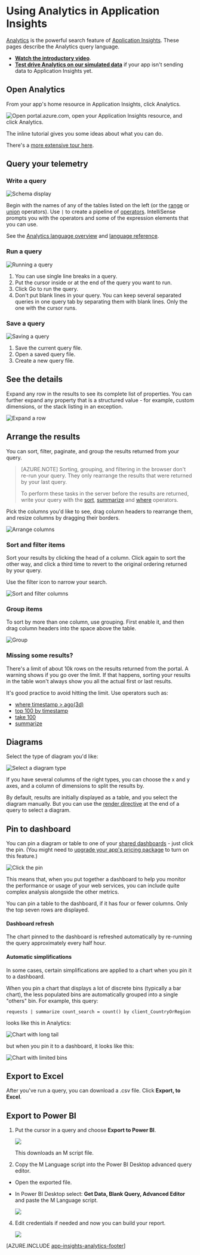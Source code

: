 <properties 
	pageTitle="Using Analytics - the powerful search tool of Application Insights | Microsoft Azure" 
	description="Using the Analytics, the powerful diagnostic search tool of Application Insights. " 
	services="application-insights" 
    documentationCenter=""
	authors="danhadari" 
	manager="douge"/>

<tags 
	ms.service="application-insights" 
	ms.workload="tbd" 
	ms.tgt_pltfrm="ibiza" 
	ms.devlang="na" 
	ms.topic="article" 
	ms.date="10/03/2016" 
	ms.author="danha"/>


# Using Analytics in Application Insights


[Analytics](app-insights-analytics.md) is the powerful search feature of 
[Application Insights](app-insights-overview.md). These pages describe the
 Analytics query language.

* **[Watch the introductory video](https://applicationanalytics-media.azureedge.net/home_page_video.mp4)**.
* **[Test drive Analytics on our simulated data](https://analytics.applicationinsights.io/demo)** if your app isn't sending data to Application Insights yet.

## Open Analytics

From your app's home resource in Application Insights, click Analytics.

![Open portal.azure.com, open your Application Insights resource, and click Analytics.](./media/app-insights-analytics-using/001.png)

The inline tutorial gives you some ideas about what you can do.

There's a [more extensive tour here](app-insights-analytics-tour.md).

## Query your telemetry

### Write a query

![Schema display](./media/app-insights-analytics-using/150.png)

Begin with the names of any of the tables listed on the left (or the [range](app-insights-analytics-reference.md#range-operator) or [union](app-insights-analytics-reference.md#union-operator) operators). Use `|` to create a pipeline of [operators](app-insights-analytics-reference.md#queries-and-operators). IntelliSense prompts you with the operators and some of the expression elements that you can use.

See the [Analytics language overview](app-insights-analytics-tour.md) and [language reference](app-insights-analytics-reference.md).

### Run a query

![Running a query](./media/app-insights-analytics-using/130.png)

1. You can use single line breaks in a query.
2. Put the cursor inside or at the end of the query you want to run.
3. Click Go to run the query.
4. Don't put blank lines in your query. You can keep several separated queries in one query tab by separating them with blank lines. Only the one with the cursor runs.

### Save a query

![Saving a query](./media/app-insights-analytics-using/140.png)

1. Save the current query file.
2. Open a saved query file.
3. Create a new query file.


## See the details

Expand any row in the results to see its complete list of properties. You can further expand any property that is a structured value - for example, custom dimensions, or the stack listing in an exception.

![Expand a row](./media/app-insights-analytics-using/070.png)

 

## Arrange the results

You can sort, filter, paginate, and group the results returned from your query.

> [AZURE.NOTE] Sorting, grouping, and filtering in the browser don't re-run your query. They only rearrange the results that were returned by your last query. 
> 
> To perform these tasks in the server before the results are returned, write your query with the [sort](app-insights-analytics-reference.md#sort-operator), [summarize](app-insights-analytics-reference.md#summarize-operator) and [where](app-insights-analytics-reference.md#where-operator) operators.

Pick the columns you'd like to see, drag column headers to rearrange them, and resize columns by dragging their borders.

![Arrange columns](./media/app-insights-analytics-using/030.png)

### Sort and filter items

Sort your results by clicking the head of a column. Click again to sort the other way, and click a third time to revert to the original ordering returned by your query.

Use the filter icon to narrow your search.

![Sort and filter columns](./media/app-insights-analytics-using/040.png)



### Group items

To sort by more than one column, use grouping. First enable it, and then drag column headers into the space above the table.

![Group](./media/app-insights-analytics-using/060.png)



### Missing some results?

There's a limit of about 10k rows on the results returned from the portal. A warning shows if you go over the limit. If that happens, sorting your results in the table won't always show you all the actual first or last results. 

It's good practice to avoid hitting the limit. Use operators such as:

* [where timestamp > ago(3d)](app-insights-analytics-reference.md#where-operator)
* [top 100 by timestamp](app-insights-analytics-reference.md#top-operator) 
* [take 100](app-insights-analytics-reference.md#take-operator)
* [summarize ](app-insights-analytics-reference.md#summarize-operator) 



## Diagrams

Select the type of diagram you'd like:

![Select a diagram type](./media/app-insights-analytics-using/230.png)

If you have several columns of the right types, you can choose the x and y axes, and a column of dimensions to split the results by.

By default, results are initially displayed as a table, and you select the diagram manually. But you can use the [render directive](app-insights-analytics-reference.md#render-directive) at the end of a query to select a diagram.

## Pin to dashboard

You can pin a diagram or table to one of your [shared dashboards](app-insights-dashboards.md) - just click the pin. (You might need to [upgrade your app's pricing package](app-insights-pricing.md) to turn on this feature.) 

![Click the pin](./media/app-insights-analytics-using/pin-01.png)

This means that, when you put together a dashboard to help you monitor the performance or usage of your web services, you can include quite complex analysis alongside the other metrics. 

You can pin a table to the dashboard, if it has four or fewer columns. Only the top seven rows are displayed.


#### Dashboard refresh

The chart pinned to the dashboard is refreshed automatically by re-running the query approximately every half hour.

#### Automatic simplifications

In some cases, certain simplifications are applied to a chart when you pin it to a dashboard.

When you pin a chart that displays a lot of discrete bins (typically a bar chart), the less populated bins are automatically grouped into a single "others" bin. For example, this query:

    requests | summarize count_search = count() by client_CountryOrRegion

looks like this in Analytics:


![Chart with long tail](./media/app-insights-analytics-using/pin-07.png)

but when you pin it to a dashboard, it looks like this:


![Chart with limited bins](./media/app-insights-analytics-using/pin-08.png)




## Export to Excel

After you've run a query, you can download a .csv file. Click **Export, to Excel**.

## Export to Power BI

1. Put the cursor in a query and choose **Export to Power BI**.

    ![](./media/app-insights-analytics-using/240.png)

    This downloads an M script file.

3. Copy the M Language script into the Power BI Desktop advanced query editor.
 * Open the exported file.
 * In Power BI Desktop select: **Get Data, Blank Query, Advanced Editor** and paste the M Language script.

    ![](./media/app-insights-analytics-using/250.png)

4. Edit credentials if needed and now you can build your report.

    ![](./media/app-insights-analytics-using/260.png)



[AZURE.INCLUDE [app-insights-analytics-footer](../../includes/app-insights-analytics-footer.md)]

